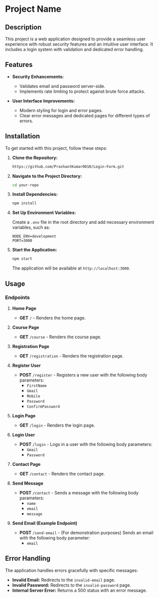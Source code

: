 # Project Name
## Description

This project is a web application designed to provide a seamless user experience with robust security features and an intuitive user interface. It includes a login system with validation and dedicated error handling.
## Features

- **Security Enhancements:**
  - Validates email and password server-side.
  - Implements rate limiting to protect against brute force attacks.

- **User Interface Improvements:**
  - Modern styling for login and error pages.
  - Clear error messages and dedicated pages for different types of errors.
## Installation

To get started with this project, follow these steps:

1. **Clone the Repository:**

    ```bash
    https://github.com/PrashantKumar0010/Login-Form.git
    ```

2. **Navigate to the Project Directory:**

    ```bash
    cd your-repo
    ```

3. **Install Dependencies:**

    ```bash
    npm install
    ```

4. **Set Up Environment Variables:**

    Create a `.env` file in the root directory and add necessary environment variables, such as:

    ```plaintext
    NODE_ENV=development
    PORT=3000
    ```

5. **Start the Application:**

    ```bash
    npm start
    ```

    The application will be available at `http://localhost:3000`.

## Usage

### Endpoints

1. **Home Page**

    - **GET** `/` - Renders the home page.

2. **Course Page**

    - **GET** `/course` - Renders the course page.

3. **Registration Page**

    - **GET** `/registration` - Renders the registration page.

4. **Register User**

    - **POST** `/register` - Registers a new user with the following body parameters:
      - `FirstName`
      - `Gmail`
      - `Mobile`
      - `Password`
      - `ConfirmPassword`

5. **Login Page**

    - **GET** `/login` - Renders the login page.

6. **Login User**

    - **POST** `/login` - Logs in a user with the following body parameters:
      - `Gmail`
      - `Password`

7. **Contact Page**

    - **GET** `/contact` - Renders the contact page.

8. **Send Message**

    - **POST** `/contact` - Sends a message with the following body parameters:
      - `name`
      - `email`
      - `message`

9. **Send Email (Example Endpoint)**

    - **POST** `/send-email` - (For demonstration purposes) Sends an email with the following body parameter:
      - `email`

## Error Handling

The application handles errors gracefully with specific messages:

- **Invalid Email:** Redirects to the `invalid-email` page.
- **Invalid Password:** Redirects to the `invalid-password` page.
- **Internal Server Error:** Returns a 500 status with an error message.
